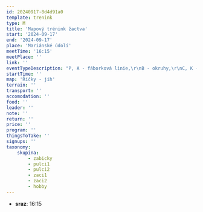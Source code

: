 ```yaml
---
id: 20240917-8d4d91a0
template: trenink
type: M
title: 'Mapový trénink žactva'
start: '2024-09-17'
end: '2024-09-17'
place: 'Mariánské údolí'
meetTime: '16:15'
meetPlace: ''
link: ''
eventTypeDescription: "P, A - fáborková linie,\r\nB - okruhy,\r\nC, K - SUI hra"
startTime: ''
map: 'Říčky - jih'
terrain: ''
transport: ''
accomodation: ''
food: ''
leader: ''
note: ''
return: ''
price: ''
program: ''
thingsToTake: ''
signups: ''
taxonomy:
    skupina:
        - zabicky
        - pulci1
        - pulci2
        - zaci1
        - zaci2
        - hobby
---
```


* **sraz**: 16:15
